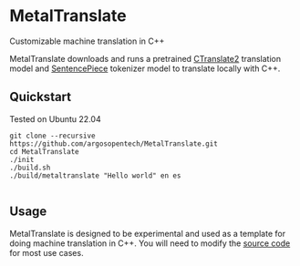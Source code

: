 # MetalTranslate
Customizable machine translation in C++

MetalTranslate downloads and runs a pretrained [CTranslate2](https://github.com/OpenNMT/CTranslate2) translation model and [SentencePiece](https://github.com/google/sentencepiece) tokenizer model to translate locally with C++.

## Quickstart
Tested on Ubuntu 22.04

```
git clone --recursive https://github.com/argosopentech/MetalTranslate.git
cd MetalTranslate
./init
./build.sh
./build/metaltranslate "Hello world" en es


```

## Usage
MetalTranslate is designed to be experimental and used as a template for doing machine translation in C++. You will need to modify the [source code](https://github.com/argosopentech/MetalTranslate/blob/main/src/MetalTranslate.cpp) for most use cases.
